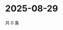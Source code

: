 # 2025-08-29

共 0 条

<!-- BEGIN ZHIHUVIDEO -->
<!-- 最后更新时间 Fri Aug 29 2025 12:13:44 GMT+0800 (China Standard Time) -->

<!-- END ZHIHUVIDEO -->
